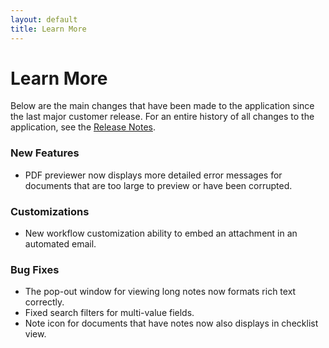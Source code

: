 ```yaml
---
layout: default
title: Learn More
---
```

# Learn More
Below are the  main changes that have been made to the application since the last major customer release.  For an entire history of all changes to the application, see the [Release Notes](/release-notes/).
### New Features
- PDF previewer now displays more detailed error messages for documents that are too large to preview or have been corrupted.
### Customizations
- New workflow customization ability to embed an attachment in an automated email.
### Bug Fixes
- The pop-out window for viewing long notes now formats rich text correctly.
- Fixed search filters for multi-value fields.
- Note icon for documents that have notes now also displays in checklist view.